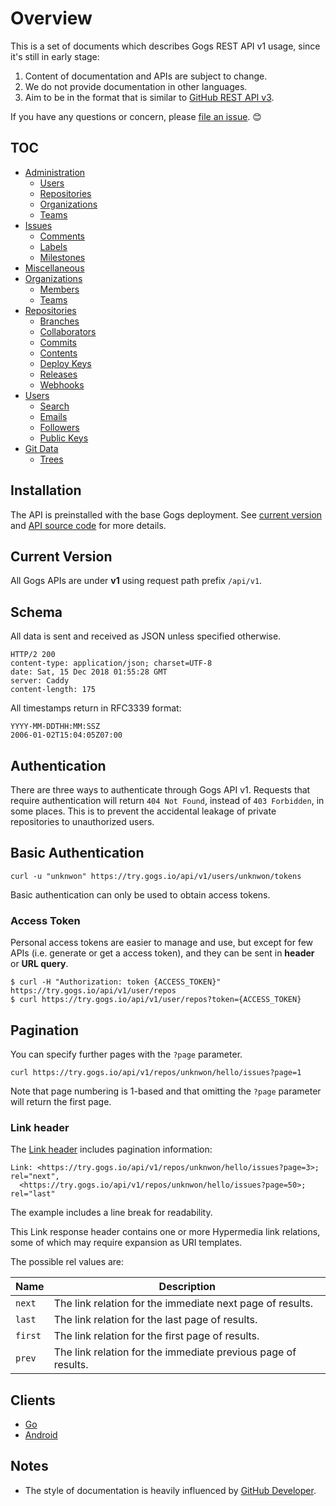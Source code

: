# Overview

This is a set of documents which describes Gogs REST API v1 usage, since it's still in early stage:

1. Content of documentation and APIs are subject to change.
2. We do not provide documentation in other languages.
3. Aim to be in the format that is similar to [GitHub REST API v3](https://developer.github.com/v3/).

If you have any questions or concern, please [file an issue](https://github.com/gogs/go-gogs-client/issues/new). :blush:

## TOC

- [Administration](Administration)
  - [Users](Administration/Users.md)
  - [Repositories](Administration/Repositories.md)
  - [Organizations](Administration/Organizations.md)
  - [Teams](Administration/Teams.md)
- [Issues](Issues)
  - [Comments](Issues/Comments.md)
  - [Labels](Issues/Labels.md)
  - [Milestones](Issues/Milestones.md)
- [Miscellaneous](Miscellaneous)
- [Organizations](Organizations)
  - [Members](Organizations/Members.md)
  - [Teams](Organizations/Teams.md)
- [Repositories](Repositories)
  - [Branches](Repositories/Branches.md)
  - [Collaborators](Repositories/Collaborators.md)
  - [Commits](Repositories/Commits.md)
  - [Contents](Repositories/Contents.md)
  - [Deploy Keys](Repositories/Deploy%20Keys.md)
  - [Releases](Repositories/Releases.md)
  - [Webhooks](Repositories/Webhooks.md)
- [Users](Users)
  - [Search](Users/Search.md)
  - [Emails](Users/Emails.md)
  - [Followers](Users/Followers.md)
  - [Public Keys](Users/Public%20Keys.md)
- [Git Data](Git%20Data)
  - [Trees](Git%20Data/Trees.md)

## Installation 

The API is preinstalled with the base Gogs deployment. See [current version](#current-version) and [API source code](https://github.com/gogs/gogs/tree/master/internal/route/api) for more details.

## Current Version

All Gogs APIs are under **v1** using request path prefix `/api/v1`.

## Schema

All data is sent and received as JSON unless specified otherwise.

```
HTTP/2 200
content-type: application/json; charset=UTF-8
date: Sat, 15 Dec 2018 01:55:28 GMT
server: Caddy
content-length: 175
```

All timestamps return in RFC3339 format:

```
YYYY-MM-DDTHH:MM:SSZ
2006-01-02T15:04:05Z07:00
```

## Authentication

There are three ways to authenticate through Gogs API v1. Requests that require authentication will return `404 Not Found`, instead of `403 Forbidden`, in some places. This is to prevent the accidental leakage of private repositories to unauthorized users.

## Basic Authentication

```
curl -u "unknwon" https://try.gogs.io/api/v1/users/unknwon/tokens
```

Basic authentication can only be used to obtain access tokens.

### Access Token

Personal access tokens are easier to manage and use, but except for few APIs (i.e. generate or get a access token), and they can be sent in **header** or **URL query**.

```
$ curl -H "Authorization: token {ACCESS_TOKEN}" https://try.gogs.io/api/v1/user/repos
$ curl https://try.gogs.io/api/v1/user/repos?token={ACCESS_TOKEN}
```

## Pagination

You can specify further pages with the `?page` parameter.

```
curl https://try.gogs.io/api/v1/repos/unknwon/hello/issues?page=1
```

Note that page numbering is 1-based and that omitting the `?page` parameter will return the first page.

### Link header

The [Link header](http://tools.ietf.org/html/rfc5988) includes pagination information:

```
Link: <https://try.gogs.io/api/v1/repos/unknwon/hello/issues?page=3>; rel="next",
  <https://try.gogs.io/api/v1/repos/unknwon/hello/issues?page=50>; rel="last"
```

The example includes a line break for readability.

This Link response header contains one or more Hypermedia link relations, some of which may require expansion as URI templates.

The possible rel values are:

|Name|Description|
|----|-----------|
|`next`|The link relation for the immediate next page of results.|
|`last`|The link relation for the last page of results.|
|`first`|The link relation for the first page of results.|
|`prev`|The link relation for the immediate previous page of results.|

## Clients

- [Go](https://github.com/gogs/go-gogs-client)
- [Android](https://github.com/unfoldingWord-dev/android-gogs-client)

## Notes

- The style of documentation is heavily influenced by [GitHub Developer](https://developer.github.com/).

